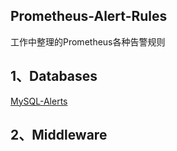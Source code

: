 ## Prometheus-Alert-Rules
工作中整理的Prometheus各种告警规则


## 1、Databases
[MySQL-Alerts](Databases/MySQL/mysql-alert.yaml)

## 2、Middleware

